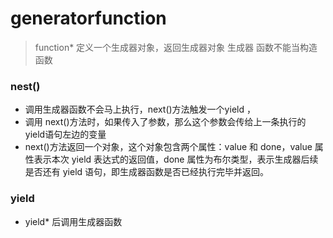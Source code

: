 # generatorfunction
 > function* 定义一个生成器对象，返回生成器对象
 > 生成器 函数不能当构造函数
### nest() 
 - 调用生成器函数不会马上执行，next()方法触发一个yield ， 
 - 调用 next()方法时，如果传入了参数，那么这个参数会传给上一条执行的 yield语句左边的变量
 - next()方法返回一个对象，这个对象包含两个属性：value 和 done，value 属性表示本次 yield 表达式的返回值，done 属性为布尔类型，表示生成器后续是否还有 yield 语句，即生成器函数是否已经执行完毕并返回。
### yield
 - yield* 后调用生成器函数
